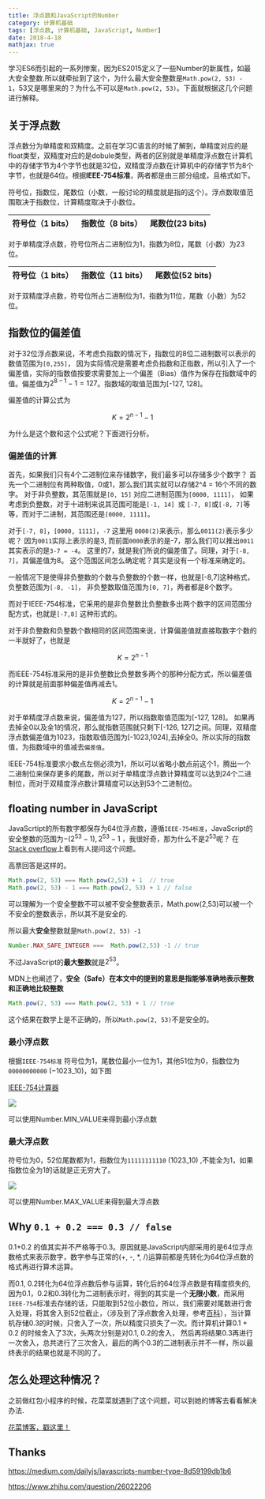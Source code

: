 ```yaml
---
title: 浮点数和JavaScript的Number
category: 计算机基础
tags: [浮点数, 计算机基础, JavaScript, Number]
date: 2018-4-18
mathjax: true
---
```


学习ES6而引起的一系列惨案，因为ES2015定义了一些Number的新属性，如最大安全整数.所以就牵扯到了这个，为什么最大安全整数是`Math.pow(2, 53) - 1`，53又是哪里来的？为什么不可以是`Math.pow(2, 53)`。下面就根据这几个问题进行解释。
<!-- more -->

## 关于浮点数
浮点数分为单精度和双精度。之前在学习C语言的时候了解到，单精度对应的是float类型，双精度对应的是dobule类型，两者的区别就是单精度浮点数在计算机中的存储字节为4个字节也就是32位，双精度浮点数在计算机中的存储字节为8个字节，也就是64位。根据**IEEE-754标准**，两者都是由三部分组成，且格式如下。

符号位，指数位，尾数位（小数，一般讨论的精度就是指的这个）。浮点数取值范围取决于指数位，计算精度取决于小数位。

符号位（1 bits） | 指数位（8 bits） | 尾数位(23 bits)
---|---|---

对于单精度浮点数，符号位所占二进制位为1，指数为8位，尾数（小数）为23位。

符号位（1 bits） | 指数位（11 bits） | 尾数位(52 bits)
---|---|---

对于双精度浮点数，符号位所占二进制位为1，指数为11位，尾数（小数）为52位。

## 指数位的偏差值
对于32位浮点数来说，不考虑负指数的情况下，指数位的8位二进制数可以表示的数值范围为`[0,255]`，
因为实际情况是需要考虑负指数和正指数，所以引入了一个偏差值，实际的指数值按要求需要加上一个偏差（Bias）值作为保存在指数域中的值。偏差值为$2^{8-1}-1 = 127$。指数域的取值范围为[-127, 128]。

偏差值的计算公式为

$$K=2^{n-1}-1$$

为什么是这个数和这个公式呢？下面进行分析。

### 偏差值的计算
首先，如果我们只有4个二进制位来存储数字，我们最多可以存储多少个数字？
首先一个二进制位有两种取值，0或1，那么我们其实就可以存储2^4 = 16个不同的数字。
对于非负整数，其范围就是`[0, 15]` 对应二进制范围为`[0000, 1111]`，
如果考虑到负整数，对于十进制来说其范围可能是`[-1, 14] `或 `[-7, 8]`或`[-8, 7]`等等，而对于二进制，其范围还是`[0000, 1111]`。

对于`[-7, 8]`，`[0000, 1111]`，`-7` 这里用 `0000(2)`来表示，那么`0011(2)`表示多少呢？ 因为`0011`实际上表示的是3, 而前面`0000`表示的是-7，那么我们可以推出`0011`其实表示的是`3-7 = -4`。
这里的7，就是我们所说的偏差值了。同理，对于`[-8, 7]`，其偏差值为8。
这个范围区间怎么确定呢？其实是没有一个标准来确定的。

一般情况下是使得非负整数的个数与负整数的个数一样，也就是[-8,7]这种格式，负整数范围为`[-8, -1]`， 非负整数取值范围为`[0, 7]`，两者都是8个数字。

而对于IEEE-754标准，它采用的是非负整数比负整数多出两个数字的区间范围分配方式，也就是`[-7,8]` 这种形式的。


对于非负整数和负整数个数相同的区间范围来说，计算偏差值就直接取数字个数的一半就好了，也就是

$$K=2^{n-1}$$

而IEEE-754标准采用的是非负整数比负整数多两个的那种分配方式，所以偏差值的计算就是前面那种偏差值再减去1。

$$K=2^{n-1}-1$$



对于单精度浮点数来说，偏差值为127，所以指数取值范围为[-127, 128]。
如果再去掉全0以及全1的情况，那么就指数范围就只剩下[-126, 127]之间。同理，双精度浮点数偏差值为1023，指数取值范围为[-1023,1024],去掉全0。所以实际的指数值，为指数域中的值减去`偏差值`。

IEEE-754标准要求小数点左侧必须为1，所以可以省略小数点前这个1，腾出一个二进制位来保存更多的尾数，所以对于单精度浮点数计算精度可以达到24个二进制位，而对于双精度浮点数计算精度可以达到53个二进制位。


## floating number in JavaScript

JavaScrtipt的所有数字都保存为64位浮点数，遵循`IEEE-754标准`，JavaScript的安全整数的范围为$-(2^{53}-1),2^{53}-1$ ，我很好奇，那为什么不是$2^{53}$呢？
在[Stack overflow](https://stackoverflow.com/questions/26380364/why-is-number-max-safe-integer-9-007-199-254-740-991-and-not-9-007-199-254-740-9)上看到有人提问这个问题。

高票回答是这样的。

``` javascript
Math.pow(2, 53) === Math.pow(2,53) + 1  // true
Math.pow(2, 53) - 1 === Math.pow(2, 53) + 1 // false
```
可以理解为一个安全整数不可以被不安全整数表示，Math.pow(2,53)可以被一个不安全的整数表示，所以其不是安全的.

所以最大**安全**整数就是`Math.pow(2, 53) -1`
``` javascript
Number.MAX_SAFE_INTEGER ===  Math.pow(2,53) -1 // true
```

不过JavaScript的**最大整数**就是$2^{53}$。

MDN上也阐述了，**安全（Safe）在本文中的提到的意思是指能够准确地表示整数和正确地比较整数**

``` javascript
Math.pow(2, 53) === Math.pow(2, 53) + 1 // true
```
这个结果在数学上是不正确的，所以`Math.pow(2, 53)`不是安全的。



### 最小浮点数
根据`IEEE-754标准`
符号位为1，尾数位最小一位为1，其他51位为0，指数位为`00000000000` ($-1023\_{10}$)，如下图

[IEEE-754计算器](http://weitz.de/ieee/)


![](https://ws1.sinaimg.cn/large/ad9f1193gy1fqg3kg4d9oj20w005a0sq.jpg)

可以使用Number.MIN_VALUE来得到最小浮点数

### 最大浮点数

符号位为0，52位尾数都为1，指数位为`11111111110` ($1023\_{10}$) ,不能全为1，如果指数位全为1的话就是正无穷大了。

![](https://ws1.sinaimg.cn/large/ad9f1193gy1fqg3nlntplj20uo03yglj.jpg)

可以使用Number.MAX_VALUE来得到最大浮点数


## Why `0.1 + 0.2 === 0.3 // false `

0.1+0.2 的值其实并不严格等于0.3。原因就是JavaScript内部采用的是64位浮点数格式来表示数字，数字参与正常的(+, -, *, /)运算前都是先转化为64位浮点数的格式再进行算术运算。

而0.1, 0.2转化为64位浮点数后参与运算，转化后的64位浮点数是有精度损失的, 因为0.1，0.2和0.3转化为二进制表示时，得到的其实是一个**无限小数**，而采用`IEEE-754`标准去存储的话，只能取到52位小数位，所以，我们需要对尾数进行舍入处理，将其舍入到52位截止，（涉及到了浮点数舍入处理，参考[百科](https://baike.baidu.com/item/%E6%B5%AE%E7%82%B9%E6%95%B0)），当计算机存储0.3的时候，只舍入了一次，所以精度只损失了一次。而计算机计算0.1 + 0.2 的时候舍入了3次，头两次分别是对0.1, 0.2的舍入， 然后再将结果0.3再进行一次舍入，总共进行了三次舍入，最后的两个0.3的二进制表示并不一样，所以最终表示的结果也就是不同的了。

## 怎么处理这种情况？
之前做红包小程序的时候，花菜菜就遇到了这个问题，可以到她的博客去看看解决办法.

[花菜博客，戳这里！](https://ruiwenruiwen.github.io/2017/09/20/%E6%B5%AE%E7%82%B9%E6%95%B0%E8%BF%90%E7%AE%97%E4%B8%8D%E7%B2%BE%E5%87%86%E7%9A%84%E8%A7%A3%E5%86%B3%E5%8A%9E%E6%B3%95/)

## Thanks

https://medium.com/dailyjs/javascripts-number-type-8d59199db1b6

https://www.zhihu.com/question/26022206




